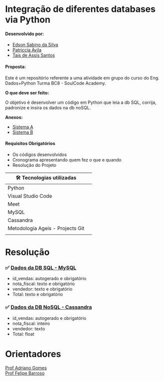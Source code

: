 # **Integração de diferentes databases via Python**
  
 #### **Desenvolvido por:**  

- [Edson Sabino da Silva](https://github.com/edsonkoreano)
- [Patriccia Àvila](https://github.com/patricciaavila)
- [Tais de Assis Santos](https://github.com/Tais-AS)

#### **Proposta:**

Este é um repositório referente a uma atividade em grupo do curso do Eng. Dados+Python Turma BC8 - SoulCode Academy.

**O que deve ser feito:**

O objetivo é desenvolver  um código em Python que leia a db SQL, corrija, padronize e insira os dados na db noSQL.

**Anexos:**

- [Sistema A](Sistema_A_SQL.csv)
- [Sistema B](Sistema_B_NoSQL.csv)

#### **Requisitos Obrigatórios**

- Os códigos desenvolvidos
- Cronograma apresentando quem fez o que e quando
- Resolução do Projeto


| 🛠️ Tecnologias utilizadas | |
| --- | --- |
|Python
|Visual Studio Code
|Meet
|MySQL
|Cassandra
|Metodologia Ageis  - Projects Git |
|  |

# Resolução

### ✅ [Dados da DB  SQL - MySQL](banco_sql_sistemaa.sql)

- id_vendas: autogerado e obrigatório
- nota_fiscal: texto e obrigatório
- vendedor: texto e obrigatório 
- Total: texto e obrigatório 


### ✅ [Dados da DB NoSQL - Cassandra](banco_cassandra.sql)

- id_vendas: autogerado e obrigatório
- nota_fiscal: inteiro
- vendedor: texto  
- Total: float




# **Orientadores**

[Prof Adriano Gomes](https://www.linkedin.com/in/adriannogs/)  
[Prof Felipe Barroso](https://www.linkedin.com/in/felipe-soares-muylaert-barroso-1a603a116/://www.linkedin.com/in/adrianhttps://www.linkedin.com/in/felipe-soares-muylaert-barroso-1a603a116/)

